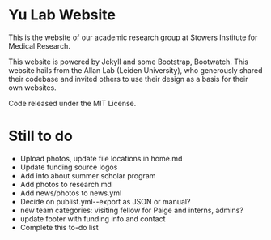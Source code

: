 # Yu Lab Website

This is the website of our academic research group at Stowers Institute for Medical Research.

This website is powered by Jekyll and some Bootstrap, Bootwatch. This website hails from the Allan Lab (Leiden University), who generously shared their codebase and invited others to use their design as a basis for their own websites.

Code released under the MIT License.

# Still to do

+ Upload photos, update file locations in home.md
+ Update funding source logos
+ Add info about summer scholar program
+ Add photos to research.md
+ Add news/photos to news.yml
+ Decide on publist.yml--export as JSON or manual?
+ new team categories: visiting fellow for Paige and interns, admins?
+ update footer with funding info and contact
+ Complete this to-do list